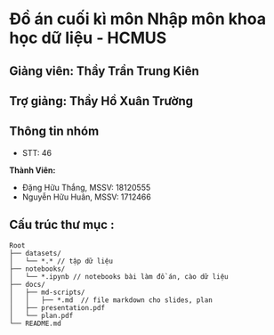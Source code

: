 # Đồ án cuối kì môn Nhập môn khoa học dữ liệu - HCMUS
## Giảng viên: Thầy Trần Trung Kiên
## Trợ giảng: Thầy Hồ Xuân Trường

## Thông tin nhóm
- STT: 46

**Thành Viên:**
- Đặng Hữu Thắng,   MSSV: 18120555
- Nguyễn Hữu Huân,  MSSV: 1712466

## Cấu trúc thư mục :
```
Root
├── datasets/
│   └── *.* // tập dữ liệu
├── notebooks/
│   └── *.ipynb // notebooks bài làm đồ án, cào dữ liệu
├── docs/
│   ├── md-scripts/
│   │   ├── *.md  // file markdown cho slides, plan 
│   ├── presentation.pdf
│   └── plan.pdf
└── README.md
```
